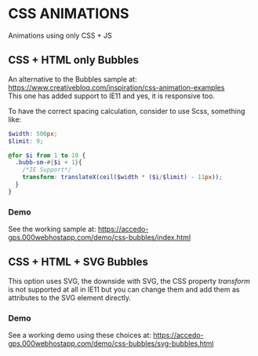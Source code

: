 # CSS ANIMATIONS
Animations using only CSS + JS

## CSS +  HTML only Bubbles
An alternative to the Bubbles sample at: https://www.creativebloq.com/inspiration/css-animation-examples <br />
This one has added support to IE11 and yes, it is responsive too.  

To have the correct spacing calculation, consider to use Scss, something like:
```Scss
$width: 500px;
$limit: 9;

@for $i from 1 to 10 {
  .bubb-sm-#{$i + 1}{
    /*IE Support*/
    transform: translateX(ceil($width * ($i/$limit) - 11px));    
  }
}

```

### Demo
See the working sample at: https://accedo-gps.000webhostapp.com/demo/css-bubbles/index.html

## CSS + HTML + SVG Bubbles
This option uses SVG, the downside with SVG, the CSS property *transform* is not supported at all in IE11 but you can change them and add them as attributes to the SVG element directly.

### Demo
See a working demo using these choices at: https://accedo-gps.000webhostapp.com/demo/css-bubbles/svg-bubbles.html
